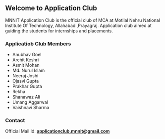## Welcome to Application Club

MNNIT Application Club is the official club of MCA at Motilal Nehru National Institute Of Technology, Allahabad ,Prayagraj. Application club aimed at guiding the students for internships and placements.

### Applicatiob Club Members

- Anubhav Goel
- Archit Keshri
- Asmit Mohan
- Md. Nurul Islam
- Neeraj Joshi
- Ojasvi Gupta
- Prakhar Gupta
- Rekha
- Shanawaz Ali
- Umang Aggarwal
- Vaishnavi Sharma

### Contact
Official Mail Id:  [<strong>applicationclub.mnnit@gmail.com</strong>](mailto:applicationclub.mnnit@gmail.com)


